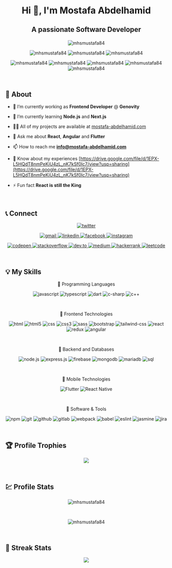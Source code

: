 # <p align="center">Hi 👋, I'm Mostafa Abdelhamid</p>
## <p align="center">A passionate Software Developer</p>


<p align="center">
    <img 
         src="https://komarev.com/ghpvc/?username=mhsmustafa84&label=Profile%20views&color=brightgreen&style=for-the-badge" 
         alt="mhsmustafa84"
    />
</p>
<p align="center">
    <img
        src="https://badges.pufler.dev/years/mhsmustafa84?style=for-the-badge"
        alt="mhsmustafa84"
    />
    <img
        src="https://badges.pufler.dev/repos/mhsmustafa84?style=for-the-badge"
        alt="mhsmustafa84"
    />
    <img
        src="https://img.shields.io/github/followers/mhsmustafa84?color=brightgreen&style=for-the-badge"
        alt="mhsmustafa84"
    />
</p>
<p align="center">
    <img
        src="https://badges.pufler.dev/commits/daily/mhsmustafa84?style=for-the-badge"
        alt="mhsmustafa84"
    />
    <img
        src="https://badges.pufler.dev/commits/weekly/mhsmustafa84?style=for-the-badge"
        alt="mhsmustafa84"
    />
    <img
        src="https://badges.pufler.dev/commits/monthly/mhsmustafa84?style=for-the-badge"
        alt="mhsmustafa84"
    />
    <img
        src="https://badges.pufler.dev/commits/yearly/mhsmustafa84?style=for-the-badge"
        alt="mhsmustafa84"
    />
    <img
        src="https://badges.pufler.dev/commits/all/mhsmustafa84?style=for-the-badge"
        alt="mhsmustafa84"
    />
</p>
<br />


## 💁 About
- 🔭 I’m currently working as **Frontend Developer** @ **Genovity**

- 🌱 I’m currently learning **Node.js** and **Next.js**

- 👨‍💻 All of my projects are available at [mostafa-abdelhamid.com](mostafa-abdelhamid.com)

- 💬 Ask me about **React**, **Angular** and **Flutter**

- 📫 How to reach me **info@mostafa-abdelhamid.com**

- 📄 Know about my experiences [https://drive.google.com/file/d/1EPX-L5HQdT8nmPeKiU4zL_nK7kSf0Ic7/view?usp=sharing](https://drive.google.com/file/d/1EPX-L5HQdT8nmPeKiU4zL_nK7kSf0Ic7/view?usp=sharing)

- ⚡ Fun fact **React is still the King**
<br />


## 📞 Connect
<p align="center">
    <a href="https://twitter.com/mhsmustafa84" target="blank">
        <img 
             src="https://img.shields.io/twitter/follow/mhsmustafa84?logo=twitter&style=for-the-badge" 
             alt="twitter"
             title="twitter"
        />
    </a>
</p>
<p align="center">
    <a href="mailto:mhsmustafa84@gmail.com" target="blank">
        <img
            src="https://img.shields.io/badge/Gmail-D14836?style=for-the-badge&logo=gmail&logoColor=white"
            alt="gmail"
            title="gmail"
        />
    </a>
    <a href="https://www.linkedin.com/in/mhsmustafa84" target="blank">
        <img
            src="https://img.shields.io/badge/linkedin-%230A66C2.svg?style=for-the-badge&logo=linkedin&logoColor=white"
            alt="linkedin"
            title="linkedin"
        />
    </a>
    <a href="https://www.facebook.com/mhsmustafa84" target="blank">
        <img
            src="https://img.shields.io/badge/facebook-%231877F2.svg?style=for-the-badge&logo=facebook&logoColor=white"
            alt="facebook"
            title="facebook"
        />
    </a>
    <a href="https://www.instagram.com/mhsmustafa84" target="blank">
        <img
            src="https://img.shields.io/badge/Instagram-E4405F?style=for-the-badge&logo=instagram&logoColor=white"
            alt="instagram"
            title="instagram"
        />
    </a>
</p>

<p align="center">
    <a href="https://codepen.io/mhsmustafa84" target="blank">
        <img
            src="https://img.shields.io/badge/Codepen-000000?style=for-the-badge&logo=codepen&logoColor=white"
            alt="codepen"
            title="codepen"
        />
    </a>
    <a href="https://stackoverflow.com/users/mhsmustafa84" target="blank">
        <img
            src="https://img.shields.io/badge/-Stackoverflow-FE7A16?style=for-the-badge&logo=stack-overflow&logoColor=white"
            alt="stackoverflow"
            title="stackoverflow"
        />
    </a>
    <a href="https://dev.to/mhsmustafa84" target="blank">
        <img
            src="https://img.shields.io/badge/dev.to-0A0A0A?style=for-the-badge&logo=dev.to&logoColor=white"
            alt="dev.to"
            title="dev.to"
        />
    </a>
    <a href="https://medium.com/@mhsmustafa84" target="blank">
        <img
            src="https://img.shields.io/badge/Medium-12100E?style=for-the-badge&logo=medium&logoColor=white"
            alt="medium"
            title="medium"
        />
    </a>
    <a href="https://www.hackerrank.com/mhsmustafa84" target="blank">
        <img
            src="https://img.shields.io/badge/-Hackerrank-2EC866?style=for-the-badge&logo=HackerRank&logoColor=white"
            alt="hackerrank"
            title="hackerrank"
        />
    </a>
    <a href="https://www.leetcode.com/mhsmustafa84" target="blank">
        <img
            src="https://img.shields.io/badge/LeetCode-000000?style=for-the-badge&logo=LeetCode&logoColor=#d16c06"
            alt="leetcode"
            title="leetcode"
        />
    </a>
</p>
<br />


## 💡 My Skills

<p align="center">🔶 Programming Languages</p>
<p align="center">
    <img
        alt="javascript"
        title="javascript"
        src="https://img.shields.io/badge/JavaScript-F7DF1E?style=for-the-badge&logo=javascript&logoColor=black"
    />
    <img
        alt="typescript"
        title="typescript"
        src="https://img.shields.io/badge/TypeScript-007ACC?style=for-the-badge&logo=typescript&logoColor=white"
    />
    <img
        alt="dart"
        title="dart"
        src="https://img.shields.io/badge/Dart-0175C2?style=for-the-badge&logo=dart&logoColor=white"
    />
    <img
        alt="c-sharp"
        title="c-sharp"
        src="https://img.shields.io/badge/C%23-239120?style=for-the-badge&logo=c-sharp&logoColor=white"
    />
    <img
        alt="c++"
        title="c++"
        src="https://img.shields.io/badge/C%2B%2B-00599C?style=for-the-badge&logo=c%2B%2B&logoColor=white"
    />
</p>
<br />

<p align="center">🔶 Frontend Technologies</p>
<p align="center">
    <img
        alt="html"
        title="html"
        src="https://img.shields.io/badge/HTML-239120?style=for-the-badge&logo=html5&logoColor=white"
    />
    <img
        alt="html5"
        title="html5"
        src="https://img.shields.io/badge/HTML5%20-%23E34F26.svg?style=for-the-badge&logo=html5&logoColor=white"
    />
    <img
        alt="css"
        title="css"
        src="https://img.shields.io/badge/CSS-239120?&style=for-the-badge&logo=css3&logoColor=white"
    />
    <img
        alt="css3"
        title="css3"
        src="https://img.shields.io/badge/CSS3-1572B6?style=for-the-badge&logo=css3&logoColor=white"
    />
    <img
        alt="sass"
        title="sass"
        src="https://img.shields.io/badge/Sass-CC6699?style=for-the-badge&logo=sass&logoColor=white"
    />
    <img
        alt="bootstrap"
        title="bootstrap"
        src="https://img.shields.io/badge/Bootstrap-563D7C?style=for-the-badge&logo=bootstrap&logoColor=white"
    />
    <img
        alt="tailwind-css"
        title="tailwind-css"
        src="https://img.shields.io/badge/Tailwind_CSS-38B2AC?style=for-the-badge&logo=tailwind-css&logoColor=white"
    />
    <img
        alt="react"
        title="react"
        src="https://img.shields.io/badge/React-20232A?style=for-the-badge&logo=react&logoColor=61DAFB"
    />
    <img
        alt="redux"
        title="redux"
        src="https://img.shields.io/badge/Redux-593D88?style=for-the-badge&logo=redux&logoColor=white"
    />
    <img
        alt="angular"
        title="angular"
        src="https://img.shields.io/badge/Angular-DD0031?style=for-the-badge&logo=angular&logoColor=white"
    />
</p>
<br />

<p align="center">🔶 Backend and Databases</p>
<p align="center">
    <img
        alt="node.js"
        title="node.js"
        src="https://img.shields.io/badge/Node.js-43853D?style=for-the-badge&logo=node.js&logoColor=white"
    />
    <img
        alt="express.js"
        title="express.js"
        src="https://img.shields.io/badge/express.js-%23404d59.svg?style=for-the-badge&logo=express&logoColor=%2361DAFB"
    />
    <img
        alt="firebase"
        title="firebase"
        src="https://img.shields.io/badge/firebase-%23039BE5.svg?style=for-the-badge&logo=firebase"
    />
    <img
        alt="mongodb"
        title="mongodb"
        src="https://img.shields.io/badge/MongoDB-4EA94B?style=for-the-badge&logo=mongodb&logoColor=white"
    />
    <img
        alt="mariadb"
        title="mariadb"
        src="https://img.shields.io/badge/MariaDB-003545?style=for-the-badge&logo=mariadb&logoColor=white"
    />
    <img
        alt="sql"
        title="sql"
        src="https://img.shields.io/badge/Microsoft_SQL_Server-CC2927?style=for-the-badge&logo=microsoft-sql-server&logoColor=white"
    />
</p>
<br />

<p align="center">🔶 Mobile Technologies</p>
<p align="center">
    <img
        alt="Flutter"
        src="https://img.shields.io/badge/Flutter%20-%23F05033.svg?style=for-the-badge&logo=flutter&logoColor=white"
    />
    <img
        alt="React Native"
        src="https://img.shields.io/badge/React%20Native-0078d7.svg?style=for-the-badge&logo=react&nativeColor=white"
    />
</p>
<br />

<p align="center">🔶 Software & Tools</p>
<p align="center">
    <img
         alt="npm"
         title="npm"
         src="https://img.shields.io/badge/NPM-%23000000.svg?style=for-the-badge&logo=npm&logoColor=white"
    />
    <img 
         alt="git"
         title="git"
         src="https://img.shields.io/badge/Git%20-%23F05033.svg?style=for-the-badge&logo=git&logoColor=white"
    />
    <img
         alt="github"
         title="github"
         src="https://img.shields.io/badge/github-%23181717.svg?style=for-the-badge&logo=github&logoColor=white"
    />
    <img
         alt="gitlab"
         title="gitlab"
         src="https://img.shields.io/badge/GitLab-330F63?style=for-the-badge&logo=gitlab&logoColor=white"
    />
    <img
         alt="webpack"
         title="webpack"
         src="https://img.shields.io/badge/webpack-%238DD6F9.svg?style=for-the-badge&logo=webpack&logoColor=black"
    />
    <img
         alt="babel"
         title="babel"
         src="https://img.shields.io/badge/Babel-F9DC3e?style=for-the-badge&logo=babel&logoColor=black"
    />
    <img
         alt="eslint"
         title="eslint"
         src="https://img.shields.io/badge/ESLint-4B3263?style=for-the-badge&logo=eslint&logoColor=white"
    />
    <img
         alt="jasmine"
         title="jasmine"
         src="https://img.shields.io/badge/jasmine-%238A4182.svg?style=for-the-badge&logo=jasmine&logoColor=white"
    />
    <img
         alt="jira"
         title="jira"
         src="https://img.shields.io/badge/jira-%230A0FFF.svg?style=for-the-badge&logo=jira&logoColor=white"
    />
</p>
<br />


## 🏆 Profile Trophies
<p align="center">
  <img src="https://github-profile-trophy.vercel.app/?username=ryo-ma&theme=dark_dimmed" />
</p>
<br />

## 💹 Profile Stats
<p align="center">
    <img
        src="https://github-readme-stats.vercel.app/api/top-langs/?username=mhsmustafa84&layout=compact&theme=dark&card_width=450"
        alt="mhsmustafa84"
    />
</p>
<br />
<p align="center">
    <img
        src="https://github-readme-stats.vercel.app/api/?username=mhsmustafa84&show_icons=true&title_color=fff&icon_color=79ff97&text_color=9f9f9f&bg_color=151515"
        alt="mhsmustafa84"
    />
</p>
<br />

## 🔁 Streak Stats
<p align="center">
    <img src="https://github-readme-streak-stats.herokuapp.com/?user=mhsmustafa84&theme=dark" />
</p>

